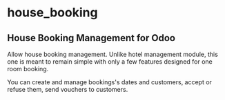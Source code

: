 house_booking
=============

House Booking Management for Odoo
---------------------------------

Allow house booking management. Unlike hotel management module, this one is meant to remain simple with only a few features designed for one room booking.

You can create and manage bookings's dates and customers, accept or refuse them, send vouchers to customers.
